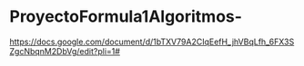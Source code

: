 # ProyectoFormula1Algoritmos-

https://docs.google.com/document/d/1bTXV79A2CIqEefH_jhVBqLfh_6FX3SZgcNbqnM2DbVg/edit?pli=1#
